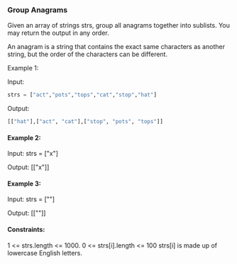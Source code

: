### Group Anagrams

Given an array of strings strs, group all anagrams together into sublists. You may return the output in any order.

An anagram is a string that contains the exact same characters as another string, but the order of the characters can be different.

Example 1:

Input: 
```py
strs = ["act","pots","tops","cat","stop","hat"]
```

Output: 
```py
[["hat"],["act", "cat"],["stop", "pots", "tops"]]
```
#### Example 2:

Input: strs = ["x"]

Output: [["x"]]

#### Example 3:

Input: strs = [""]

Output: [[""]]

#### Constraints:

1 <= strs.length <= 1000.
0 <= strs[i].length <= 100
strs[i] is made up of lowercase English letters.
